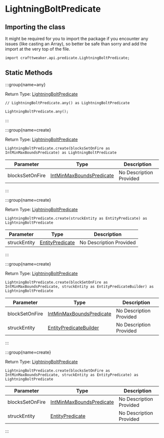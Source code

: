 # LightningBoltPredicate

## Importing the class

It might be required for you to import the package if you encounter any issues (like casting an Array), so better be safe than sorry and add the import at the very top of the file.
```zenscript
import crafttweaker.api.predicate.LightningBoltPredicate;
```


## Static Methods

:::group{name=any}

Return Type: [LightningBoltPredicate](/vanilla/api/predicate/LightningBoltPredicate)

```zenscript
// LightningBoltPredicate.any() as LightningBoltPredicate

LightningBoltPredicate.any();
```

:::

:::group{name=create}

Return Type: [LightningBoltPredicate](/vanilla/api/predicate/LightningBoltPredicate)

```zenscript
LightningBoltPredicate.create(blocksSetOnFire as IntMinMaxBoundsPredicate) as LightningBoltPredicate
```

| Parameter | Type | Description |
|-----------|------|-------------|
| blocksSetOnFire | [IntMinMaxBoundsPredicate](/vanilla/api/predicate/IntMinMaxBoundsPredicate) | No Description Provided |


:::

:::group{name=create}

Return Type: [LightningBoltPredicate](/vanilla/api/predicate/LightningBoltPredicate)

```zenscript
LightningBoltPredicate.create(struckEntity as EntityPredicate) as LightningBoltPredicate
```

| Parameter | Type | Description |
|-----------|------|-------------|
| struckEntity | [EntityPredicate](/vanilla/api/predicate/EntityPredicate) | No Description Provided |


:::

:::group{name=create}

Return Type: [LightningBoltPredicate](/vanilla/api/predicate/LightningBoltPredicate)

```zenscript
LightningBoltPredicate.create(blockSetOnFire as IntMinMaxBoundsPredicate, struckEntity as EntityPredicateBuilder) as LightningBoltPredicate
```

| Parameter | Type | Description |
|-----------|------|-------------|
| blockSetOnFire | [IntMinMaxBoundsPredicate](/vanilla/api/predicate/IntMinMaxBoundsPredicate) | No Description Provided |
| struckEntity | [EntityPredicateBuilder](/vanilla/api/predicate/builder/EntityPredicateBuilder) | No Description Provided |


:::

:::group{name=create}

Return Type: [LightningBoltPredicate](/vanilla/api/predicate/LightningBoltPredicate)

```zenscript
LightningBoltPredicate.create(blocksSetOnFire as IntMinMaxBoundsPredicate, struckEntity as EntityPredicate) as LightningBoltPredicate
```

| Parameter | Type | Description |
|-----------|------|-------------|
| blocksSetOnFire | [IntMinMaxBoundsPredicate](/vanilla/api/predicate/IntMinMaxBoundsPredicate) | No Description Provided |
| struckEntity | [EntityPredicate](/vanilla/api/predicate/EntityPredicate) | No Description Provided |


:::

